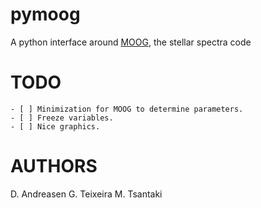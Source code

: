 pymoog
======

A python interface around [MOOG](http://www.as.utexas.edu/~chris/moog.html), the stellar spectra code


TODO
====

    - [ ] Minimization for MOOG to determine parameters.
    - [ ] Freeze variables.
    - [ ] Nice graphics.

AUTHORS
=======

D. Andreasen
G. Teixeira
M. Tsantaki
